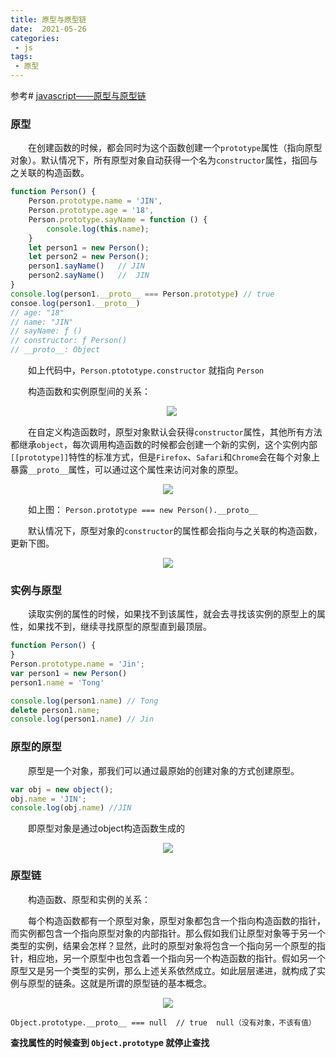 ```yaml
---
title: 原型与原型链
date:  2021-05-26
categories:
 - js
tags:
 - 原型
---
```

参考# [javascript——原型与原型链](https://www.cnblogs.com/loveyaxin/p/11151586.html)
### **原型**

&emsp;&emsp;在创建函数的时候，都会同时为这个函数创建一个`prototype`属性（指向原型对象）。默认情况下，所有原型对象自动获得一个名为`constructor`属性，指回与之关联的构造函数。

```javascript
function Person() {
    Person.prototype.name = 'JIN',
    Person.prototype.age = '18',
    Person.prototype.sayName = function () {
        console.log(this.name);
    }
    let person1 = new Person();
    let person2 = new Person();
    person1.sayName()   // JIN
    person2.sayName()   //  JIN
}
console.log(person1.__proto__ === Person.prototype) // true 
consoe.log(person1.__proto__)
// age: "18"
// name: "JIN"
// sayName: ƒ ()
// constructor: ƒ Person()
// __proto__: Object
```

&emsp;&emsp;如上代码中，`Person.ptototype.constructor` 就指向 `Person`

&emsp;&emsp;构造函数和实例原型间的关系：

<div style="display:flex;justify-content:center">
    <img src="https://i.niupic.com/images/2022/02/10/9UFS.png" />
</div>

&emsp;&emsp;在自定义构造函数时，原型对象默认会获得`constructor`属性，其他所有方法都继承`object`，每次调用构造函数的时候都会创建一个新的实例，这个实例内部`[[prototype]]`特性的标准方式，但是`Firefox`、`Safari`和`Chrome`会在每个对象上暴露`__proto__`属性，可以通过这个属性来访问对象的原型。

<div style="display:flex;justify-content:center">
    <img src="https://i.niupic.com/images/2022/02/10/9UFT.png" />
</div>



&emsp;&emsp;如上图： `Person.prototype === new Person().__proto__`

&emsp;&emsp;默认情况下，原型对象的`constructor`的属性都会指向与之关联的构造函数，更新下图。

<div style="display:flex;justify-content:center">
    <img src="https://i.niupic.com/images/2022/02/10/9UFR.png" />
</div>



### **实例与原型**

&emsp;&emsp;读取实例的属性的时候，如果找不到该属性，就会去寻找该实例的原型上的属性，如果找不到，继续寻找原型的原型直到最顶层。

```javascript
function Person() {
}
Person.prototype.name = 'Jin';
var person1 = new Person()
person1.name = 'Tong'

console.log(person1.name) // Tong
delete person1.name;
console.log(person1.name) // Jin
```

### **原型的原型**

&emsp;&emsp;原型是一个对象，那我们可以通过最原始的创建对象的方式创建原型。

```javascript
var obj = new object();
obj.name = 'JIN';
console.log(obj.name) //JIN
```

&emsp;&emsp;即原型对象是通过object构造函数生成的

<div style="display:flex;justify-content:center">
    <img src="https://i.niupic.com/images/2022/02/10/9UFQ.png" />
</div>



### **原型链**

&emsp;&emsp;构造函数、原型和实例的关系：

&emsp;&emsp;每个构造函数都有一个原型对象，原型对象都包含一个指向构造函数的指针，而实例都包含一个指向原型对象的内部指针。那么假如我们让原型对象等于另一个类型的实例，结果会怎样？显然，此时的原型对象将包含一个指向另一个原型的指针，相应地，另一个原型中也包含着一个指向另一个构造函数的指针。假如另一个原型又是另一个类型的实例，那么上述关系依然成立。如此层层递进，就构成了实例与原型的链条。这就是所谓的原型链的基本概念。

<div style="display:flex;justify-content:center">
    <img src="https://i.niupic.com/images/2022/02/10/9UFU.png" />
</div>



`Object.prototype.__proto__ === null  // true  null（没有对象，不该有值）`

**查找属性的时候查到 `Object.prototyp`e 就停止查找**


